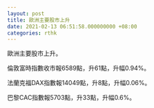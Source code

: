 ```yaml
---
layout: post
title: 歐洲主要股市上升
date: 2021-02-13 06:51:58.000000000 +08:00
categories: rthk
---
```


歐洲主要股市上升。

倫敦富時指數收市報6589點，升61點，升幅0.94%。

法蘭克福DAX指數報14049點，升8點，升幅0.06%。

巴黎CAC指數報5703點，升33點，升幅0.6%。

